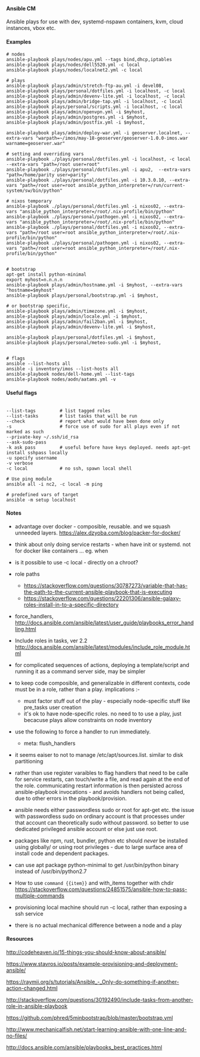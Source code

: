 
#### Ansible CM

Ansible plays for use with dev, systemd-nspawn containers, kvm, cloud instances, vbox etc.


#### Examples

```
# nodes
ansible-playbook plays/nodes/apu.yml --tags bind,dhcp,iptables
ansible-playbook plays/nodes/dell5520.yml -c local
ansible-playbook plays/nodes/localnet2.yml -c local

# plays
ansible-playbook plays/admin/stretch-ftp-au.yml -i devel08,
ansible-playbook plays/personal/dotfiles.yml -i localhost, -c local
ansible-playbook plays/admin/devenv-lite.yml -i localhost, -c local
ansible-playbook plays/admin/bridge-tap.yml -i localhost, -c local
ansible-playbook plays/personal/scripts.yml -i localhost, -c local
ansible-playbook plays/admin/openvpn.yml -i $myhost,
ansible-playbook plays/admin/postgres.yml -i $myhost,
ansible-playbook plays/admin/postfix.yml -i $myhost,

ansible-playbook plays/admin/deploy-war.yml -i geoserver.localnet, --extra-vars "warpath=~/imos/may-18-geoserver/geoserver-1.0.0-imos.war warname=geoserver.war"

# setting and overriding vars
ansible-playbook ./plays/personal/dotfiles.yml -i localhost, -c local --extra-vars "path=/root user=root"
ansible-playbook ./plays/personal/dotfiles.yml -i apu2,  --extra-vars "path=/home/parity user=parity"
ansible-playbook ./plays/personal/dotfiles.yml -i 10.3.0.10, --extra-vars "path=/root user=root ansible_python_interpreter=/run/current-system/sw/bin/python"

# nixos temporary
ansible-playbook ./plays/personal/dotfiles.yml -i nixos02, --extra-vars "ansible_python_interpreter=/root/.nix-profile/bin/python"
ansible-playbook ./plays/personal/pathogen.yml -i nixos02, --extra-vars "ansible_python_interpreter=/root/.nix-profile/bin/python"
ansible-playbook ./plays/personal/dotfiles.yml -i nixos02, --extra-vars "path=/root user=root ansible_python_interpreter=/root/.nix-profile/bin/python"
ansible-playbook ./plays/personal/pathogen.yml -i nixos02, --extra-vars "path=/root user=root ansible_python_interpreter=/root/.nix-profile/bin/python"


# bootstrap
apt-get install python-minimal
export myhost=n.n.n.n
ansible-playbook plays/admin/hostname.yml -i $myhost, --extra-vars "hostname=$myhost"
ansible-playbook plays/personal/bootstrap.yml -i $myhost,

# or bootstrap specific,
ansible-playbook plays/admin/timezone.yml -i $myhost,
ansible-playbook plays/admin/locale.yml -i $myhost,
ansible-playbook plays/admin/fail2ban.yml -i $myhost,
ansible-playbook plays/admin/devenv-lite.yml -i $myhost,

ansible-playbook plays/personal/dotfiles.yml -i $myhost,
ansible-playbook plays/personal/meteo-sudo.yml -i $myhost,


# flags
ansible --list-hosts all
ansible -i inventory/imos --list-hosts all
ansible-playbook nodes/dell-home.yml --list-tags
ansible-playbook nodes/aodn/aatams.yml -v
```


#### Useful flags
```

--list-tags         # list tagged roles
--list-tasks        # list tasks that will be run
--check             # report what would have been done only
-s                  # force use of sudo for all plays even if not marked as such
--private-key ~/.ssh/id_rsa
--ask-sudo-pass
-k ask pass         # useful before have keys deployed. needs apt-get install sshpass locally
-u specify username
-v verbose
-c local            # no ssh, spawn local shell

# Use ping module
ansible all -i nc2, -c local -m ping

# predefined vars of target
ansible -m setup localhost
```

#### Notes


- advantage over docker - composible, reusable. and we squash unneeded layers.
    https://alex.dzyoba.com/blog/packer-for-docker/

- think about only doing service restarts - when have init or systemd. not for docker like containers  ... eg. when

- is it possible to use -c local - directly on a chroot?

- role paths
  - https://stackoverflow.com/questions/30787273/variable-that-has-the-path-to-the-current-ansible-playbook-that-is-executing
  - https://stackoverflow.com/questions/22201306/ansible-galaxy-roles-install-in-to-a-specific-directory


- force_handlers, http://docs.ansible.com/ansible/latest/user_guide/playbooks_error_handling.html

- Include roles in tasks, ver 2.2  http://docs.ansible.com/ansible/latest/modules/include_role_module.html

- for complicated sequences of actions, deploying a template/script and running it as a command server side, may be simpler

- to keep code composible, and generalizable in different contexts, code must be in a role, rather than a play.  implications :-
    - must factor stuff out of the play - especially node-specific stuff like pre_tasks user creation
    - it's ok to have node-specific roles. no need to to use a play, just becacuse plays allow constraints on node inventory

- use the following to force a handler to run immediately.
    - meta: flush_handlers

- it seems eaiser to not to manage /etc/apt/sources.list. similar to disk partitioning

- rather than use register varaibles to flag handlers that need to be calle for service restarts, can touch/write a file, and read again at the end of the role. communicating restart information is then persisted across ansible-playbook invocations - and avoids handlers not being called, due to other errors in the playbook/provision.

- ansible needs either passwordless sudo or root for apt-get etc. the issue with passwordless sudo on ordinary account is that processes under that account can theoretically sudo without password. so better to use dedicated privileged ansible account or else just use root.

- packages like npm, rust, bundler, python etc should *never* be installed using globally/ or using root privileges - due to large surface area of install code and dependent packages.

- can use apt package python-minimal to get /usr/bin/python binary instead of /usr/bin/python2.7

- How to use `command {{item}}` and with_items together with chdir https://stackoverflow.com/questions/24851575/ansible-how-to-pass-multiple-commands

- provisioning local machine should run -c local, rather than exposing a ssh service

- there is no actual mechanical difference between a node and a play


#### Resources

http://codeheaven.io/15-things-you-should-know-about-ansible/

https://www.stavros.io/posts/example-provisioning-and-deployment-ansible/

https://raymii.org/s/tutorials/Ansible_-_Only-do-something-if-another-action-changed.html

http://stackoverflow.com/questions/30192490/include-tasks-from-another-role-in-ansible-playbook

https://github.com/phred/5minbootstrap/blob/master/bootstrap.yml

http://www.mechanicalfish.net/start-learning-ansible-with-one-line-and-no-files/

http://docs.ansible.com/ansible/playbooks_best_practices.html




